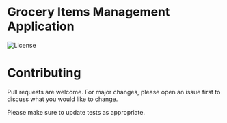 # Grocery Items Management Application

![License](https://img.shields.io/static/v1?label=License&message=CC-BY-NC-ND-4.0&color=green)


# Contributing

Pull requests are welcome. For major changes, please open an issue first to discuss what you would like to change.

Please make sure to update tests as appropriate.

